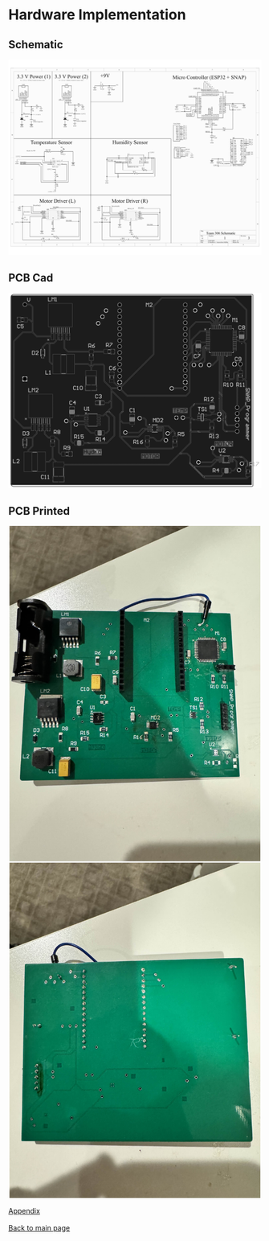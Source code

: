 # Hardware Implementation

## Schematic

![JPG Image](docs/Team_Schematic-1.png)

## PCB Cad

![JPG Image](docs/Team_PCB(front)-1.png)

## PCB Printed

<div align="center">
    <img src="docs/IMG_3067.jpg" alt="JPG Image" width="500" />
</div>

<div align="center">
    <img src="docs/IMG_3069.jpg" alt="JPG Image" width="500" />
</div>

[Appendix](./appendix.md)<br><br>
[Back to main page](./index.md)
